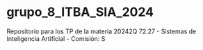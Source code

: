 # grupo_8_ITBA_SIA_2024
Repositorio para los TP de la materia 20242Q 72.27 - Sistemas de Inteligencia Artificial - Comisión: S
